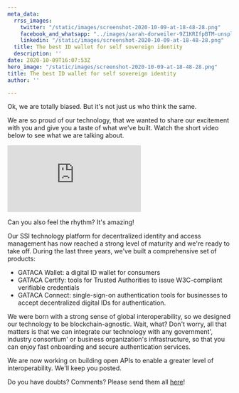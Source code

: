 ```yaml
---
meta_data:
  rrss_images:
    twitter: "/static/images/screenshot-2020-10-09-at-18-48-28.png"
    facebook_and_whatsapp: "../images/sarah-dorweiler-9Z1KRIfpBTM-unsplash.jpg"
    linkedin: "/static/images/screenshot-2020-10-09-at-18-48-28.png"
  title: The best ID wallet for self sovereign identity
  description: ''
date: 2020-10-09T16:07:53Z
hero_image: "/static/images/screenshot-2020-10-09-at-18-48-28.png"
title: The best ID wallet for self sovereign identity
author: ''

---
```

Ok, we are totally biased. But it's not just us who think the same.

We are so proud of our technology, that we wanted to share our excitement with you and give you a taste of what we've built. Watch the short video below to see what we are talking about.

<div class='embed-container'>
<iframe src='https://player.vimeo.com/video/466597082?texttrack=en' frameborder='0' webkitAllowFullScreen mozallowfullscreen allowFullScreen></iframe>
</div>

Can you also feel the rhythm? It's amazing!

Our SSI technology platform for decentralized identity and access management has now reached a strong level of maturity and we're ready to take off. During the last three years, we've built a comprehensive set of products:

* GATACA Wallet: a digital ID wallet for consumers
* GATACA Certify: tools for Trusted Authorities to issue W3C-compliant verifiable credentials
* GATACA Connect: single-sign-on authentication tools for businesses to accept decentralized digital IDs for authentication.

We were born with a strong sense of global interoperability, so we designed our technology to be blockchain-agnostic. Wait, what? Don't worry, all that matters is that we can integrate our technology with any government', industry consortium' or business organization's  infrastructure, so that you can enjoy fast onboarding and secure authentication services.

We are now working on building open APIs to enable a greater level of interoperability. We'll keep you posted.

Do you have doubts? Comments? Please send them all [here](https://twitter.com/GATACA_ID/status/1314594761559478275 "here")!